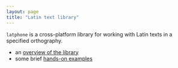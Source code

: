```yaml
---
layout: page
title: "Latin text library"
---
```


`latphone` is a cross-platform library for working with Latin texts in a specified orthography.


-   an [overview of the library](overview/)
-   some brief [hands-on examples](quick/)
